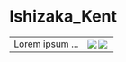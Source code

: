 
# Ishizaka_Kent
<table border="0">
 <tr>
    <td>Lorem ipsum ...</td>
    <td>

<a href="https://github.com/anuraghazra/github-readme-stats">
      <img align="left" src="https://github-readme-stats.vercel.app/api/top-langs/?username=Ishizaka-K&hide_border=true&show_icons=true&layout=donut-vertical&text_color=f5f5f2&title_color=f5f5f2&bg_color=74,30cfd0,1367d6,3413a1,210340&locale=ja&custom_title=使用言語割合&hide=LLVM&langs_count=4" />
</a> 

<a href="https://github.com/anuraghazra/github-readme-stats">
      <img align="left" src="https://github-readme-stats.vercel.app/api/top-langs/?username=Ishizaka-K&hide_border=true&show_icons=true&layout=donut-vertical&text_color=040114&title_color=040114&bg_color=80,fed6e3,a8edea&locale=ja&custom_title=使用言語割合&hide=LLVM&langs_count=4" />
</a> 
   </td>
 </tr>

</table>




